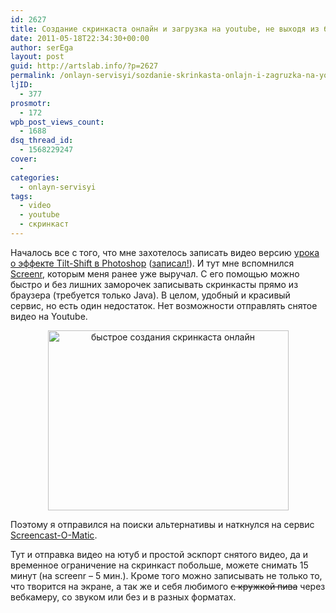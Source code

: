 ```yaml
---
id: 2627
title: Создание скринкаста онлайн и загрузка на youtube, не выходя из браузера
date: 2011-05-18T22:34:30+00:00
author: serEga
layout: post
guid: http://artslab.info/?p=2627
permalink: /onlayn-servisyi/sozdanie-skrinkasta-onlajn-i-zagruzka-na-youtube-ne-vyxodya-iz-brauzera/
ljID:
  - 377
prosmotr:
  - 172
wpb_post_views_count:
  - 1688
dsq_thread_id:
  - 1568229247
cover:
  -
categories:
  - onlayn-servisyi
tags:
  - video
  - youtube
  - скринкаст
---
```

Началось все с того, что мне захотелось записать видео версию [урока о эффекте Tilt-Shift в Photoshop](http://artslab.info/uroki-photoshop/effekt-tilt-shift-v-photoshop-urok/) ([записал!](http://www.youtube.com/watch?v=gvI-gzdfqj8)). И тут мне вспомнился [Screenr](http://artslab.info/onlayn-servisyi/screenr-skrinkast-na-letu/), которым меня ранее уже выручал. С его помощью можно быстро и без лишних заморочек записывать скринкасты прямо из браузера (требуется только Java). В целом, удобный и красивый сервис, но есть один недостаток. Нет возможности отправлять снятое видео на Youtube.

<center>
  <img src="http://googledrive.com/host/0B9lHVSSSdxdxd0hjdUdmRzY3Tjg/screencastomatic.jpg" alt="быстрое создания скринкаста онлайн" title="screencastomatic" width="385" height="288" class="alignnone size-full wp-image-2816" />
</center>

Поэтому я отправился на поиски альтернативы и наткнулся на сервис [Screencast-O-Matic](http://www.screencast-o-matic.com/).

Тут и отправка видео на ютуб и простой эскпорт снятого видео, да и временное ограничение на скринкаст побольше, можете снимать 15 минут (на screenr &#8211; 5 мин.). Кроме того можно записывать не только то, что творится на экране, а так же и себя любимого <del datetime="2011-05-18T18:41:59+00:00">с кружкой пива</del> через вебкамеру, со звуком или без и в разных форматах.